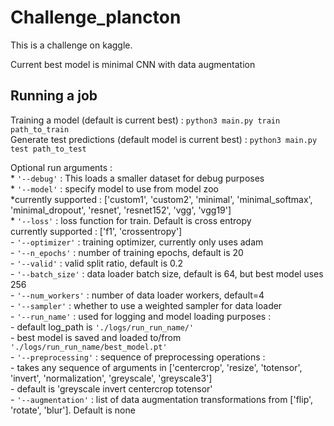 # Challenge_plancton
This is a challenge on kaggle. 

Current best model is minimal CNN with data augmentation

## Running a job
Training a model (default is current best) : `python3 main.py train path_to_train`<br />
Generate test predictions (default model is current best) : `python3 main.py test path_to_test`<br />

Optional run arguments : <br />
       * `'--debug'` : This loads a smaller dataset for debug purposes <br />
       * `'--model'` : specify model to use from model zoo <br />
              *currently supported : ['custom1', 'custom2', 'minimal', 'minimal_softmax', 'minimal_dropout', 'resnet', 'resnet152', 'vgg', 'vgg19']<br />
       * `'--loss'` : loss function for train. Default is cross entropy<br />
              currently supported : ['f1', 'crossentropy']<br />
       - `'--optimizer'` : training optimizer, currently only uses adam<br />
       - `'--n_epochs'` : number of training epochs, default is 20<br />
       - `'--valid'` : valid split ratio, default is 0.2 <br />
       - `'--batch_size'` : data loader batch size, default is 64, but best model uses 256 <br />
       - `'--num_workers'` : number of data loader workers, default=4 <br />
       - `'--sampler'` : whether to use a weighted sampler for data loader<br />
       - `'--run_name'` : used for logging and model loading purposes : <br />
              - default log_path is `'./logs/run_run_name/'`<br />
              - best model is saved and loaded to/from `'./logs/run_run_name/best_model.pt'`<br />
       - `'--preprocessing'` :  sequence of preprocessing operations : <br />
              - takes any sequence of arguments in ['centercrop', 'resize', 'totensor', 'invert', 'normalization', 'greyscale', 'greyscale3']<br />
              - default is 'greyscale invert centercrop totensor' <br />
       - `'--augmentation'` : list of data augmentation transformations from ['flip', 'rotate', 'blur']. Default is none<br />
